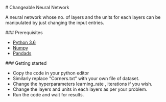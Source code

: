 \# Changeable Neural Network

 

A neural network whose no. of layers and the units for each layers can be manipulated by just changing the input entries.

\### Prerequisites

* [Python 3.6](https://www.python.org/downloads/release/python-360/)
* [Numpy](https://pypi.org/project/numpy/)
* [Pandads](https://pandas.pydata.org/getpandas.html)



\### Getting started

 

* Copy the code in your python editor 
* Similarly replace "Corners.txt" with your own file of dataset.
* Change the hyperparameters learning_rate , iterations if you wish.
* Change the layers and units in each layers as per your problem.
* Run the code and wait for results.



